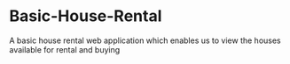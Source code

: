 # Basic-House-Rental
A basic house rental web application which enables us to view the houses available for rental and buying

